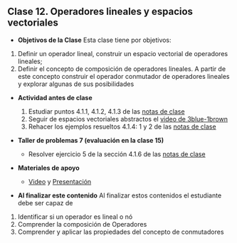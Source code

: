 ## Clase 12. Operadores lineales y espacios vectoriales  
+ **Objetivos de la Clase**
Esta clase tiene por objetivos:

1. Definir un operador lineal, construir un espacio vectorial de operadores lineales;  
2. Definir el concepto de composición de operadores lineales. A partir de este concepto construir el operador conmutador de operadores lineales y explorar algunas de sus posibilidades

+ **Actividad antes de clase**
   1. Estudiar puntos 4.1.1, 4.1.2, 4.1.3 de las [notas de clase](https://github.com/nunezluis/MisCursos/blob/main/MisMateriales/LibrosCapitulos/VolumenUNOshort.pdf)
   3. Seguir de espacios vectoriales abstractos el [video de 3blue-1brown](https://www.youtube.com/watch?v=TgKwz5Ikpc8)
   2. Rehacer los ejemplos resueltos 4.1.4: 1 y 2 de las [notas de clase](https://github.com/nunezluis/MisCursos/blob/main/MisMateriales/LibrosCapitulos/VolumenUNOshort.pdf)
+ **Taller de problemas 7 (evaluación en la clase 15)**
    + Resolver ejercicio 5 de la sección 4.1.6 de las [notas de clase](https://github.com/nunezluis/MisCursos/blob/main/MisMateriales/LibrosCapitulos/VolumenUNOshort.pdf)
+ **Materiales de apoyo**
    + [Video](https://youtu.be/JGcYt7Nh-kE) y [Presentación](https://github.com/nunezluis/MisCursos/blob/main/MetMat1S20B/Materiales/Presentaciones/4_10OperadLinealesGeneralidadesV2.pdf)

+ **Al finalizar este contenido** Al finalizar estos contenidos el estudiante debe ser capaz de

1. Identificar si un operador es lineal o nó
2. Comprender la composición de Operadores
3. Comprender y aplicar las propiedades del concepto de conmutadores
